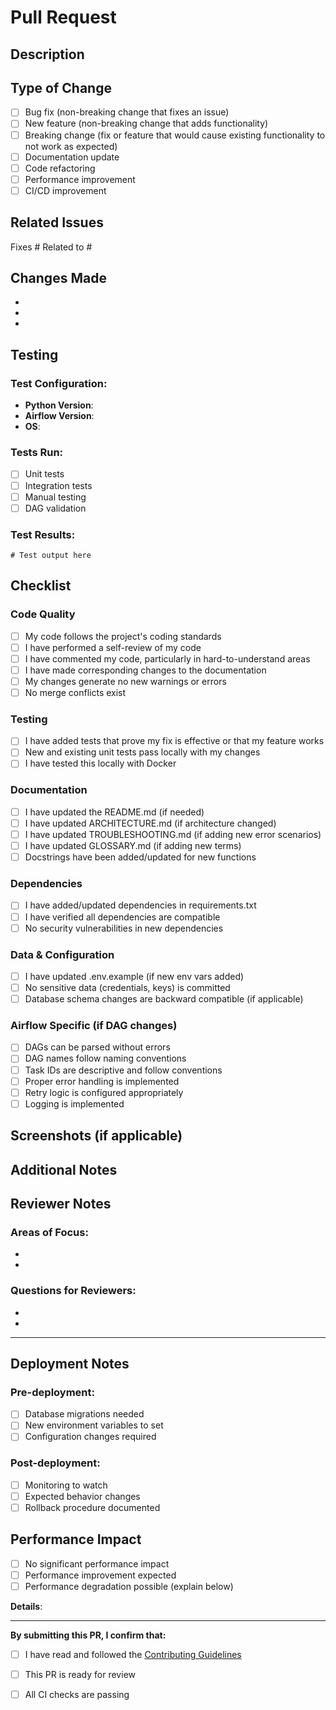 # Pull Request

## Description
<!-- Provide a brief description of the changes in this PR -->

## Type of Change
<!-- Mark the relevant option with an "x" -->

- [ ] Bug fix (non-breaking change that fixes an issue)
- [ ] New feature (non-breaking change that adds functionality)
- [ ] Breaking change (fix or feature that would cause existing functionality to not work as expected)
- [ ] Documentation update
- [ ] Code refactoring
- [ ] Performance improvement
- [ ] CI/CD improvement

## Related Issues
<!-- Link to related issues using #issue_number -->

Fixes #
Related to #

## Changes Made
<!-- List the main changes made in this PR -->

- 
- 
- 

## Testing
<!-- Describe the tests you ran and how to reproduce them -->

### Test Configuration:
- **Python Version**: 
- **Airflow Version**: 
- **OS**: 

### Tests Run:
- [ ] Unit tests
- [ ] Integration tests
- [ ] Manual testing
- [ ] DAG validation

### Test Results:
<!-- Paste relevant test results or screenshots -->

```
# Test output here
```

## Checklist
<!-- Mark completed items with an "x" -->

### Code Quality
- [ ] My code follows the project's coding standards
- [ ] I have performed a self-review of my code
- [ ] I have commented my code, particularly in hard-to-understand areas
- [ ] I have made corresponding changes to the documentation
- [ ] My changes generate no new warnings or errors
- [ ] No merge conflicts exist

### Testing
- [ ] I have added tests that prove my fix is effective or that my feature works
- [ ] New and existing unit tests pass locally with my changes
- [ ] I have tested this locally with Docker

### Documentation
- [ ] I have updated the README.md (if needed)
- [ ] I have updated ARCHITECTURE.md (if architecture changed)
- [ ] I have updated TROUBLESHOOTING.md (if adding new error scenarios)
- [ ] I have updated GLOSSARY.md (if adding new terms)
- [ ] Docstrings have been added/updated for new functions

### Dependencies
- [ ] I have added/updated dependencies in requirements.txt
- [ ] I have verified all dependencies are compatible
- [ ] No security vulnerabilities in new dependencies

### Data & Configuration
- [ ] I have updated .env.example (if new env vars added)
- [ ] No sensitive data (credentials, keys) is committed
- [ ] Database schema changes are backward compatible (if applicable)

### Airflow Specific (if DAG changes)
- [ ] DAGs can be parsed without errors
- [ ] DAG names follow naming conventions
- [ ] Task IDs are descriptive and follow conventions
- [ ] Proper error handling is implemented
- [ ] Retry logic is configured appropriately
- [ ] Logging is implemented

## Screenshots (if applicable)
<!-- Add screenshots to demonstrate UI changes or results -->

## Additional Notes
<!-- Any additional information that reviewers should know -->

## Reviewer Notes
<!-- For reviewers - what should they focus on? -->

### Areas of Focus:
- 
- 

### Questions for Reviewers:
- 
- 

---

## Deployment Notes
<!-- Information needed for deployment -->

### Pre-deployment:
- [ ] Database migrations needed
- [ ] New environment variables to set
- [ ] Configuration changes required

### Post-deployment:
- [ ] Monitoring to watch
- [ ] Expected behavior changes
- [ ] Rollback procedure documented

## Performance Impact
<!-- Describe any performance implications -->

- [ ] No significant performance impact
- [ ] Performance improvement expected
- [ ] Performance degradation possible (explain below)

**Details**: 

---

**By submitting this PR, I confirm that:**
- [ ] I have read and followed the [Contributing Guidelines](CONTRIBUTING.md)
- [ ] This PR is ready for review
- [ ] All CI checks are passing


